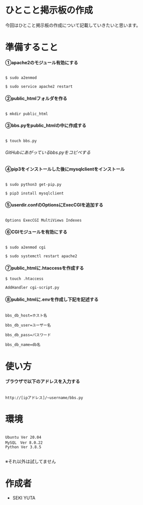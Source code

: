 # ひとこと掲示板の作成
今回はひとこと掲示板の作成について記載していきたいと思います。

# 準備すること

#### ①apache2のモジュール有効にする

```

$ sudo a2enmod

$ sudo service apache2 restart

```

#### ②public_htmlフォルダを作る

```

$ mkdir public_html

```

#### ③bbs.pyをpublic_htmlの中に作成する

```

$ touch bbs.py

```
###### GitHubにあがっているbbs.pyをコピペする

#### ④pip3をインストールした後にmysqlclientをインストール

```

$ sudo python3 get-pip.py
 
$ pip3 install mysqlclient

```
 
#### ⑤userdir.confのOptionsにExecCGIを追加する

```

Options ExecCGI MultiViews Indexes

```

#### ⑥CGIモジュールを有効にする

```

$ sudo a2enmod cgi

$ sudo systemctl restart apache2

```

#### ⑦public_htmlに.htaccessを作成する

```
$ touch .htaccess

AddHandler cgi-script.py

```

#### ⑧public_htmlに.envを作成し下記を記述する

```

bbs_db_host=ホスト名

bbs_db_user=ユーザー名

bbs_db_pass=パスワード

bbs_db_name=db名

```

# 使い方

#### ブラウザで以下のアドレスを入力する

```

http://[ipアドレス]/~username/bbs.py

```

# 環境
```

Ubuntu Ver 20.04
MySQL　Ver 8.0.22
Python Ver 3.8.5
 
```

※それ以外は試してません

# 作成者
* SEKI YUTA
